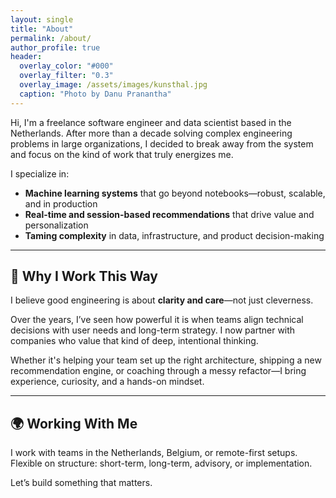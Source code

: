 ```yaml
---
layout: single
title: "About"
permalink: /about/
author_profile: true
header:
  overlay_color: "#000"
  overlay_filter: "0.3"
  overlay_image: /assets/images/kunsthal.jpg
  caption: "Photo by Danu Pranantha"
---
```


Hi, I'm a freelance software engineer and data scientist based in the Netherlands. After more than a decade solving complex engineering problems in large organizations, I decided to break away from the system and focus on the kind of work that truly energizes me.

I specialize in:
- **Machine learning systems** that go beyond notebooks—robust, scalable, and in production
- **Real-time and session-based recommendations** that drive value and personalization
- **Taming complexity** in data, infrastructure, and product decision-making

---

## 🧭 Why I Work This Way

I believe good engineering is about **clarity and care**—not just cleverness.

Over the years, I’ve seen how powerful it is when teams align technical decisions with user needs and long-term strategy. I now partner with companies who value that kind of deep, intentional thinking.

Whether it's helping your team set up the right architecture, shipping a new recommendation engine, or coaching through a messy refactor—I bring experience, curiosity, and a hands-on mindset.

---

## 🌍 Working With Me

I work with teams in the Netherlands, Belgium, or remote-first setups. Flexible on structure: short-term, long-term, advisory, or implementation.

Let’s build something that matters.
